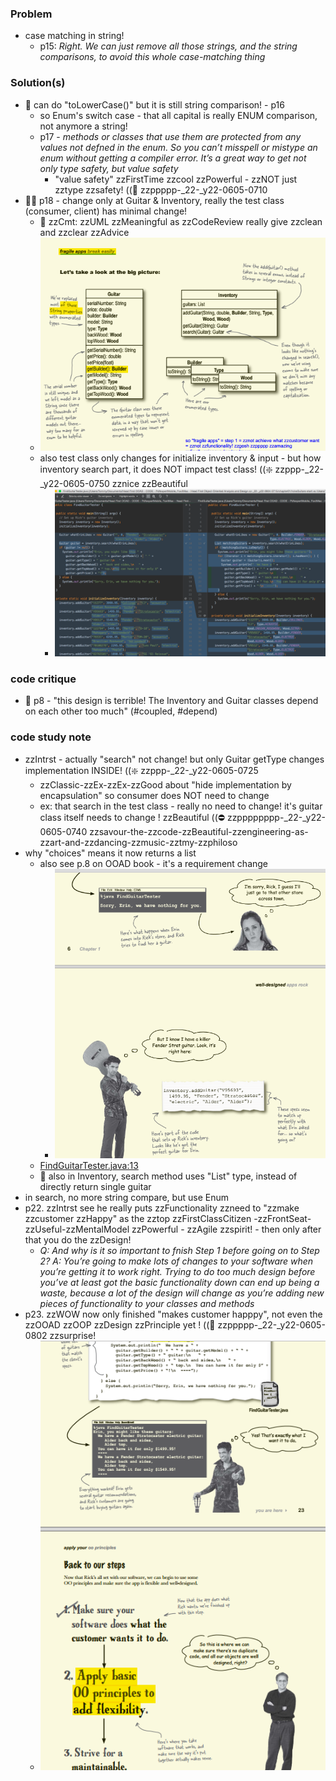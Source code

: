 ### Problem 
- case matching in string!  
    - p15: *Right. We can just remove all those strings, and the string comparisons, to avoid this whole case-matching thing*

### Solution(s)
- 🚨 can do "toLowerCase()" but it is still string comparison! - p16
    - so Enum's switch case - that all capital is really ENUM comparison, not anymore a string!  
    - p17 - *methods or classes that use them are protected from any values not defned in the enum. So you can’t misspell or mistype an enum without getting a compiler error. It’s a great way to get not only type safety, but value safety* 
        - "value safety" zzFirstTime zzcool zzPowerful - zzNOT just zztype zzsafety! ((🔶 zzppppp-_22-_y22-0605-0710
- 🚨🚨 p18 - change only at Guitar & Inventory, really the test class (consumer, client) has minimal change! 
    - 📒 zzCmt: zzUML zzMeaningful as zzCodeReview really give zzclean and zzclear zzAdvice  
    - ![](CopyQ.GrmBDd.png)
    - also test class only changes for initialize inventory & input - but how inventory search part, it does NOT
     impact test class! ((❇️ zzppp-_22-_y22-0605-0750 zznice zzBeautiful 
        - ![](CopyQ.tpdmfq.png)

### code critique 
- 🚨 p8 - "this design is terrible! The Inventory and Guitar classes depend on each other too much" (#coupled, #depend)

### code study note 
- zzIntrst - actually "search" not change! but only Guitar getType changes implementation INSIDE! ((❇️ zzppp-_22-_y22-0605-0725
    - zzClassic-zzEx-zzEx-zzGood about "hide implementation by encapsulation" so consumer does NOT need to change
     - ex: that search in the test class - really no need to change! it's guitar class itself needs to change
     ! zzBeautiful ((⛔️ zzpppppppp-_22-_y22-0605-0740 zzsavour-the-zzcode-zzBeautiful-zzengineering-as-zzart-and-zzdancing-zzmusic-zztmy-zzphiloso
- why "choices" means it now returns a list 
    - also see p.8 on OOAD book - it's a requirement change 
        - ![image](CopyQ.Jlwszl.png)
    - [FindGuitarTester.java:13](FindGuitarTester.java)
    - 🚨 also in Inventory, search method uses "List" type, instead of directly return single guitar 
- in search, no more string compare, but use Enum
- p22. zzIntrst see he really puts zzFunctionality zzneed to "zzmake zzcustomer zzHappy" as the zztop
 zzFirstClassCitizen -zzFrontSeat-zzUseful-zzMentalModel zzPowerful - zzAgile zzspirit! - then only after that you do the zzDesign! 
    - *Q: And why is it so important to fnish Step 1 before going on to Step 2? A: You’re going to make lots of changes to your software when you’re getting it to work right. Trying to do too much design before you’ve at least got the basic functionality down can end up being a waste, because a lot of the design will change as you’re adding new pieces of functionality to your classes and methods*
- p23. zzWOW now only finished "makes customer happpy", not even the zzOOAD zzOOP zzDesign zzPrinciple yet
! ((🔶 zzppppp-_22-_y22-0605-0802 zzsurprise! 
    - ![](CopyQ.PJuIwZ.png) 
